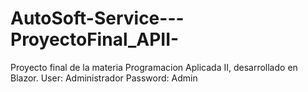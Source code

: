 # AutoSoft-Service---ProyectoFinal_APII-
Proyecto final de la materia Programacion Aplicada II, desarrollado en Blazor.
User: Administrador
Password: Admin
